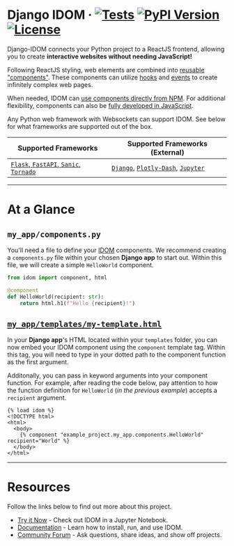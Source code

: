 <!--header-start-->

# Django IDOM &middot; [![Tests](https://github.com/idom-team/django-idom/workflows/Test/badge.svg?event=push)](https://github.com/idom-team/django-idom/actions?query=workflow%3ATest) [![PyPI Version](https://img.shields.io/pypi/v/django-idom.svg)](https://pypi.python.org/pypi/django-idom) [![License](https://img.shields.io/badge/License-MIT-purple.svg)](https://github.com/idom-team/django-idom/blob/main/LICENSE)

<!--header-end-->
<!--intro-start-->

Django-IDOM connects your Python project to a ReactJS frontend, allowing you to create **interactive websites without needing JavaScript!**

Following ReactJS styling, web elements are combined into [reusable "components"](https://idom-docs.herokuapp.com/docs/guides/creating-interfaces/your-first-components/index.html#parametrizing-components). These components can utilize [hooks](https://idom-docs.herokuapp.com/docs/reference/hooks-api.html) and [events](https://idom-docs.herokuapp.com/docs/guides/adding-interactivity/responding-to-events/index.html#async-event-handlers) to create infinitely complex web pages.

When needed, IDOM can [use components directly from NPM](https://idom-docs.herokuapp.com/docs/guides/escape-hatches/javascript-components.html#dynamically-loaded-components). For additional flexibility, components can also be [fully developed in JavaScript](https://idom-docs.herokuapp.com/docs/guides/escape-hatches/javascript-components.html#custom-javascript-components).

Any Python web framework with Websockets can support IDOM. See below for what frameworks are supported out of the box.

| Supported Frameworks | Supported Frameworks (External) |
| --- | --- |
| [`Flask`, `FastAPI`, `Sanic`, `Tornado`](https://idom-docs.herokuapp.com/docs/guides/getting-started/installing-idom.html#officially-supported-servers) | [`Django`](https://github.com/idom-team/django-idom), [`Plotly-Dash`](https://github.com/idom-team/idom-dash), [`Jupyter`](https://github.com/idom-team/idom-jupyter) |

<!--intro-end-->

---

# At a Glance

## `my_app/components.py`

<!--py-header-start-->

You'll need a file to define your [IDOM](https://github.com/idom-team/idom) components. We recommend creating a `components.py` file within your chosen **Django app** to start out. Within this file, we will create a simple `HelloWorld` component.

<!--py-header-end-->
<!--py-code-start-->

```python title="components.py"
from idom import component, html

@component
def HelloWorld(recipient: str):
    return html.h1(f"Hello {recipient}!")
```

<!--py-code-end-->

## [`my_app/templates/my-template.html`](https://docs.djangoproject.com/en/dev/topics/templates/)

<!--html-header-start-->

In your **Django app**'s HTML located within your `templates` folder, you can now embed your IDOM component using the `component` template tag. Within this tag, you will need to type in your dotted path to the component function as the first argument.

Additonally, you can pass in keyword arguments into your component function. For example, after reading the code below, pay attention to how the function definition for `HelloWorld` (_in the previous example_) accepts a `recipient` argument.

<!--html-header-end-->
<!--html-code-start-->

```jinja title="my-template.html"
{% load idom %}
<!DOCTYPE html>
<html>
  <body>
    {% component "example_project.my_app.components.HelloWorld" recipient="World" %}
  </body>
</html>
```

<!--html-code-end-->

---

# Resources

<!--resources-start-->

Follow the links below to find out more about this project.

-   [Try it Now](https://mybinder.org/v2/gh/idom-team/idom-jupyter/main?urlpath=lab/tree/notebooks/introduction.ipynb) - Check out IDOM in a Jupyter Notebook.
-   [Documentation](https://idom-team.github.io/django-idom) - Learn how to install, run, and use IDOM.
-   [Community Forum](https://github.com/idom-team/idom/discussions) - Ask questions, share ideas, and show off projects.

<!--resources-end-->
